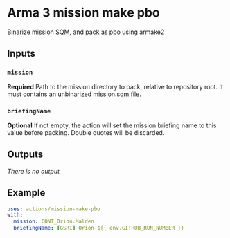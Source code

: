 # Arma 3 mission make pbo

Binarize mission SQM, and pack as pbo using armake2

## Inputs

### `mission`

**Required** Path to the mission directory to pack, relative to repository root.
It must contains an unbinarized mission.sqm file.

### `briefingName`

**Optional** If not empty, the action will set the mission briefing name to this value before packing.
Double quotes will be discarded.

## Outputs

*There is no output*

## Example

```yml
uses: actions/mission-make-pbo
with:
  mission: CONT_Orion.Malden
  briefingName: [GSRI] Orion-${{ env.GITHUB_RUN_NUMBER }}
```
